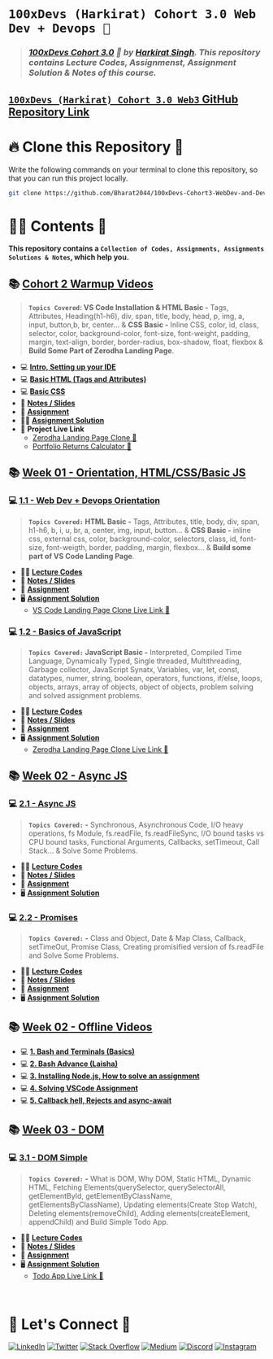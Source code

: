 # **`100xDevs (Harkirat) Cohort 3.0 Web Dev + Devops 🚀`**

> ### _[100xDevs Cohort 3.0](https://app.100xdevs.com/) 🚀 by [Harkirat Singh](https://x.com/kirat_tw). This repository contains Lecture Codes, Assignmenst, Assignment Solution & Notes of this course._

## [`100xDevs (Harkirat) Cohort 3.0 Web3` GitHub Repository Link](https://github.com/Bharat2044/100xDevs-Cohort3-Web3)

# 🔥 **Clone this Repository** 💫

Write the following commands on your terminal to clone this repository, so that you can run this project locally.

```bash
git clone https://github.com/Bharat2044/100xDevs-Cohort3-WebDev-and-Devops.git
```

# 👨‍💻 **Contents** 👀

**This repository contains a `Collection of Codes, Assignments, Assignments Solutions & Notes`, which help you.**

## 📚 [Cohort 2 Warmup Videos](./Cohort%202%20Warmup%20Videos/)

> **`Topics Covered`: VS Code Installation & HTML Basic -** Tags, Attributes, Heading(h1-h6), div, span, title, body, head, p, img, a, input, button,b, br, center... & **CSS Basic -** Inline CSS, color, id, class, selector, color, background-color, font-size, font-weight, padding, margin, text-align, border, border-radius, box-shadow, float, flexbox & **Build Some Part of Zerodha Landing Page**.

- 💻 [**Intro, Setting up your IDE**](./Cohort%202%20Warmup%20Videos/1.%20Intro,%20Setting%20up%20your%20IDE/)
- 💻 [**Basic HTML (Tags and Attributes)**](./Cohort%202%20Warmup%20Videos/2.%20Basic%20HTML%20-%20Tags%20and%20Attributes/)
- 💻 [**Basic CSS**](./Cohort%202%20Warmup%20Videos/3.%20Basic%20CSS/)
- 📖 [**Notes / Slides**](./Cohort%202%20Warmup%20Videos/Cohort%202%20Warmup%20Videos%20Notes.md)
- 📝 [**Assignment**](./Cohort%202%20Warmup%20Videos/Cohort%202%20Warmup%20Videos%20Assignment.md)
- 👨‍💻 [**Assignment Solution**](./Cohort%202%20Warmup%20Videos/Assignment%20Solution/)
- 🔗 **Project Live Link**
  - [Zerodha Landing Page Clone 🚀](https://zerodha-clone-bharat.vercel.app/)
  - [Portfolio Returns Calculator 🚀](https://compound-interest-calculator-psi.vercel.app/)

## 📚 [Week 01 - Orientation, HTML/CSS/Basic JS](./Week%2001%20-%20Orientation,%20HTML,CSS,Basic%20JS/)

### 💻 [**1.1 - Web Dev + Devops Orientation**](./Week%2001%20-%20Orientation,%20HTML,CSS,Basic%20JS/1.1%20-%20Web%20Dev%20+%20Devops%20Orientation/)

> **`Topics Covered:` HTML Basic -** Tags, Attributes, title, body, div, span, h1-h6, b, i, u, br, a, center, img, input, button... & **CSS Basic -** inline css, external css, color, background-color, selectors, class, id, font-size, font-weigth, border, padding, margin, flexbox... & **Build some part of VS Code Landing Page**.

- 👨‍💻 [**Lecture Codes**](./Week%2001%20-%20Orientation,%20HTML,CSS,Basic%20JS/1.1%20-%20Web%20Dev%20+%20Devops%20Orientation/Lecture%20Codes/)
- 📖 [**Notes / Slides**](./Week%2001%20-%20Orientation,%20HTML,CSS,Basic%20JS/1.1%20-%20Web%20Dev%20+%20Devops%20Orientation/1.1%20-%20Web%20Dev%20+%20Devops%20Orientation%20Notes.md)
- 📝 [**Assignment**](./Week%2001%20-%20Orientation,%20HTML,CSS,Basic%20JS/1.1%20-%20Web%20Dev%20+%20Devops%20Orientation/1.1%20-%20Web%20Dev%20+%20Devops%20Orientation%20Assignment.md)
- 🖥️ [**Assignment Solution**](./Week%2001%20-%20Orientation,%20HTML,CSS,Basic%20JS/1.1%20-%20Web%20Dev%20+%20Devops%20Orientation/Assignment%20Solution/)
  - [VS Code Landing Page Clone Live Link 🚀](https://vscode-clone-bharat.vercel.app/)

### 💻 [**1.2 - Basics of JavaScript**](./Week%2001%20-%20Orientation,%20HTML,CSS,Basic%20JS/1.2%20-%20Basics%20of%20JavaScript/)

> **`Topics Covered:` JavaScript Basic -** Interpreted, Compiled Time Language, Dynamically Typed, Single threaded, Multithreading, Garbage collector, JavaScript Synatx, Variables, var, let, const, datatypes, numer, string, boolean, operators, functions, if/else, loops, objects, arrays, array of objects, object of objects, problem solving and solved assignment problems.

- 👨‍💻 [**Lecture Codes**](./Week%2001%20-%20Orientation,%20HTML,CSS,Basic%20JS/1.2%20-%20Basics%20of%20JavaScript/Lecture%20Codes/)
- 📖 [**Notes / Slides**](./Week%2001%20-%20Orientation,%20HTML,CSS,Basic%20JS/1.2%20-%20Basics%20of%20JavaScript/1.2%20-%20Basics%20of%20JavaScript%20Notes.md)
- 📝 [**Assignment**](./Week%2001%20-%20Orientation,%20HTML,CSS,Basic%20JS/1.2%20-%20Basics%20of%20JavaScript/1.2%20-%20Basics%20of%20JavaScript%20Assignment.md)
- 🖥️ [**Assignment Solution**](./Week%2001%20-%20Orientation,%20HTML,CSS,Basic%20JS/1.2%20-%20Basics%20of%20JavaScript/Assignment%20Solution/)
  - [Zerodha Landing Page Clone Live Link 🚀](https://zerodha-clone-bharat.vercel.app/)

## 📚 [Week 02 - Async JS](./Week%2002%20-%20Async%20JS/)

### 💻 [**2.1 - Async JS**](./Week%2002%20-%20Async%20JS/2.1%20-%20Async%20JS/)

> **`Topics Covered:` -** Synchronous, Asynchronous Code, I/O heavy operations, fs Module, fs.readFile, fs.readFileSync, I/O bound tasks vs CPU bound tasks, Functional Arguments, Callbacks, setTimeout, Call Stack... & Solve Some Problems.

- 👨‍💻 [**Lecture Codes**](./Week%2002%20-%20Async%20JS/2.1%20-%20Async%20JS/Lecture%20Codes/)
- 📖 [**Notes / Slides**](./Week%2002%20-%20Async%20JS/2.1%20-%20Async%20JS/2.1%20-%20Async%20JS%20Notes.md)
- 📝 [**Assignment**](./Week%2002%20-%20Async%20JS/2.1%20-%20Async%20JS/2.1%20-%20Async%20JS%20Assignment.md)
- 🖥️ [**Assignment Solution**](./Week%2002%20-%20Async%20JS/2.1%20-%20Async%20JS/Assignment%20Solution/)

### 💻 [**2.2 - Promises**](./Week%2002%20-%20Async%20JS/2.2%20-%20Promises/)

> **`Topics Covered:` -** Class and Object, Date & Map Class, Callback, setTimeOut, Promise Class, Creating promisified version of fs.readFile and Solve Some Problems.

- 👨‍💻 [**Lecture Codes**](./Week%2002%20-%20Async%20JS/2.2%20-%20Promises/Lecture%20Codes/)
- 📖 [**Notes / Slides**](./Week%2002%20-%20Async%20JS/2.2%20-%20Promises/2.2%20-%20Promises%20Notes.md)
- 📝 [**Assignment**](./Week%2002%20-%20Async%20JS/2.2%20-%20Promises/2.2%20-%20Promises%20Assignment.md)
- 🖥️ [**Assignment Solution**](./Week%2002%20-%20Async%20JS/2.2%20-%20Promises/Assignment%20Solution/)

## 📚 [Week 02 - Offline Videos](./Week%2002%20-%20Offline%20Videos/)

- 💻 [**1. Bash and Terminals (Basics)**](./Week%2002%20-%20Offline%20Videos/1.%20Bash%20and%20Terminals%20(Basics))
- 💻 [**2. Bash Advance (Laisha)**](./Week%2002%20-%20Offline%20Videos/2.%20Bash%20Advance/)
- 💻 [**3. Installing Node.js, How to solve an assignment**]()
- 💻 [**4. Solving VSCode Assignment**]()
- 💻 [**5. Callback hell, Rejects and async-await**]()

## 📚 [Week 03 - DOM](./Week%2003%20-%20DOM/)

### 💻 [**3.1 - DOM Simple**](./Week%2003%20-%20DOM/3.1%20-%20DOM%20Simple/)

> **`Topics Covered:` -** What is DOM, Why DOM, Static HTML, Dynamic HTML, Fetching Elements(querySelector, querySelectorAll, getElementById, getElementByClassName, getElementsByClassName), Updating elements(Create Stop Watch), Deleting elements(removeChild), Adding elements(createElement, appendChild) and Build Simple Todo App.

- 👨‍💻 [**Lecture Codes**](./Week%2003%20-%20DOM/3.1%20-%20DOM%20Simple/Lecture%20Codes/)
- 📖 [**Notes / Slides**](./Week%2003%20-%20DOM/3.1%20-%20DOM%20Simple/Week%2003%20-%20DOM%20Manipulation%20Notes.md)
- 📝 [**Assignment**](./Week%2003%20-%20DOM/3.1%20-%20DOM%20Simple/Week%2003%20-%20DOM%20Manipulation%20Assignment.md)
- 🖥️ [**Assignment Solution**](./Week%2003%20-%20DOM/3.1%20-%20DOM%20Simple/Assignment%20Solution/)
  - [Todo App Live Link 🚀](https://todo-list-bharat.vercel.app/)

<br />

# 🔗 **Let's Connect** 🤝

[![LinkedIn](https://img.shields.io/badge/LinkedIn-%230077B5.svg?logo=linkedin&logoColor=white)](https://www.linkedin.com/in/bharat2044/)
[![Twitter](https://img.shields.io/badge/Twitter-%231DA1F2.svg?logo=Twitter&logoColor=white)](https://twitter.com/bharat__2044)
[![Stack Overflow](https://img.shields.io/badge/-Stackoverflow-FE7A16?logo=stack-overflow&logoColor=white)](https://stackoverflow.com/users/21453213/bharat2044)
<a href='https://medium.com/@Bharat2044' target="_blank"><img alt='Medium' src='https://img.shields.io/badge/Medium-100000?style=plastic&logo=Medium&logoColor=000000&labelColor=475AC7&color=475AC7'/></a>
[![Discord](https://img.shields.io/badge/Discord-%237289DA.svg?logo=discord&logoColor=white)](https://discordapp.com/users/1202345957216231446)
[![Instagram](https://img.shields.io/badge/Instagram-%23E4405F.svg?logo=Instagram&logoColor=white)](https://www.instagram.com/bharat__2044)
